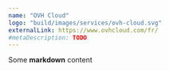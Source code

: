 ```yaml
---
name: "OVH Cloud"
logo: "build/images/services/ovh-cloud.svg"
externalLink: https://www.ovhcloud.com/fr/
#metaDescription: TODO
---
```


Some **markdown** content
